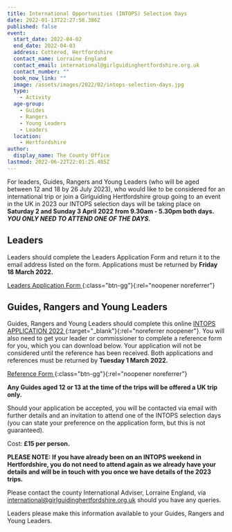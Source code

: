 ```yaml
---
title: International Opportunities (INTOPS) Selection Days
date: 2022-01-13T22:27:58.386Z
published: false
event:
  start_date: 2022-04-02
  end_date: 2022-04-03
  address: Cottered, Hertfordshire
  contact_name: Lorraine England
  contact_email: international@girlguidinghertfordshire.org.uk
  contact_number: ""
  book_now_link: ""
  image: /assets/images/2022/02/intops-selection-days.jpg
  type:
    - Activity
  age-group:
    - Guides
    - Rangers
    - Young Leaders
    - Leaders
  location:
    - Hertfordshire
author:
  display_name: The County Office
lastmod: 2022-06-22T22:01:25.485Z
---
```

For leaders, Guides, Rangers and Young Leaders (who will be aged between 12 and 18 by 26 July 2023), who would like to be considered for an international trip or join a Girlguiding Hertfordshire group going to an event in the UK in 2023 our INTOPS selection days will be taking place on **Saturday 2 and Sunday 3 April 2022 from 9.30am - 5.30pm both days. _YOU ONLY NEED TO ATTEND ONE OF THE DAYS._**

## Leaders

Leaders should complete the Leaders Application Form and return it to the email address listed on the form.  Applications must be returned by **Friday 18 March 2022.**

[Leaders Application Form <i class="fa fa-download"></i>][2]{:class="btn-gg"}{:rel="noopener noreferrer"}

## Guides, Rangers and Young Leaders

Guides, Rangers and Young Leaders should complete this online [INTOPS APPLICATION 2022 <i class="fa fa-external-link"></i>][1]{:target="_blank"}{:rel="noreferrer noopener"}.  You will also need to get your leader or commissioner to complete a reference form for you, which you can download below.  Your application will not be considered until the reference has been received.  Both applications and references must be returned by **Tuesday 1 March 2022.**

[Reference Form <i class="fa fa-download"></i>][3]{:class="btn-gg"}{:rel="noopener noreferrer"}

**Any Guides aged 12 or 13 at the time of the trips will be offered a UK trip only.**

Should your application be accepted, you will be contacted via email with further details and an invitation to attend one of the INTOPS selection days (you can state your preference on the application form, but this is not guaranteed).  

Cost: **£15 per person.**

**PLEASE NOTE: If you have already been on an INTOPS weekend in Hertfordshire, you do not need to attend again as we already have your details and will be in touch with you once we have details of the 2023 trips.**

Please contact the county International Adviser, Lorraine England, via <international@girlguidinghertfordshire.org.uk> should you have any queries.

Leaders please make this information available to your Guides, Rangers and Young Leaders.

[1]: https://docs.google.com/forms/d/e/1FAIpQLScZXCG1AJ9tkS4dAs6WxSnftrlLvPTjw5xVv98-6qDFQF-AYQ/viewform
[2]: /assets/docs/2022/INTOPS-Leaders-Application-Forms-2022.docx
[3]: /assets/docs/2022/INTOPS-Reference-Form.pdf
